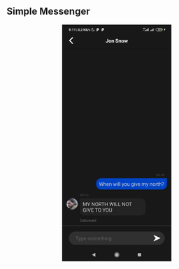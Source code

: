 ## Simple Messenger

<p align="center">
<img src="https://github.com/UBERMENSCHALONE/Resources/blob/master/Messenger/chat.jpg" alt="drawing" width="250"/><br>
</p>
